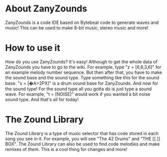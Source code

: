 # About ZanyZounds

ZanyZounds is a code IDE based on Bytebeat code to generate waves and music! This can be used to make 8-bit music, stereo music and more!

# How to use it

How do you use ZanyZounds? It's easy! Although to get the whole data of ZanyZounds you have to go to the wiki. For example, type "z = [6,6,3,6]" for an example melody number sequence. But then after that, you have to make the sound base and the sound type. Type something like this for the sound base. "s = [�A>2PX]" is a drum sound base for ZanyZounds. And now for the sound type! For the sound type all you gotta do is just type a sound wave. For example, "t = [NOISE]" would work if you wanted a bit noise sound type. And that's all for today!

# The Zound Library

The Zound Library is a type of music selector that has code stored in each song you see in it. For example, you will see "The 42 Drums" and "THE [[.]] BOX". The Zound Library can also be used to find code melodies and make remixes of them. This is a cool thing for changes and more!
